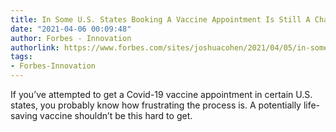 ```yaml
---
title: In Some U.S. States Booking A Vaccine Appointment Is Still A Chaotic Free-For-All
date: "2021-04-06 00:09:48"
author: Forbes - Innovation
authorlink: https://www.forbes.com/sites/joshuacohen/2021/04/05/in-some-us-states-booking-a-vaccine-appointment-is-still-a-chaotic-free-for-all/
tags:
- Forbes-Innovation
---
```

If you’ve attempted to get a Covid-19 vaccine appointment in certain U.S. states, you probably know how frustrating the process is. A potentially life-saving vaccine shouldn’t be this hard to get.